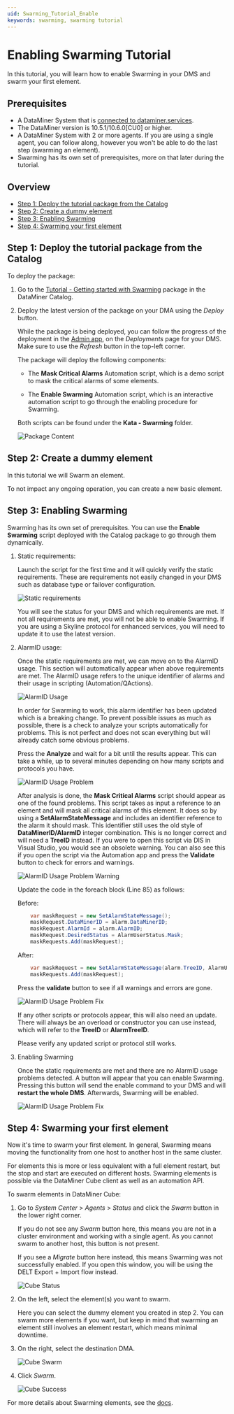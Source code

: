 ```yaml
---
uid: Swarming_Tutorial_Enable
keywords: swarming, swarming tutorial
---
```


# Enabling Swarming Tutorial

In this tutorial, you will learn how to enable Swarming in your DMS and swarm your first element.

## Prerequisites

- A DataMiner System that is [connected to dataminer.services](https://docs.dataminer.services/user-guide/Cloud_Platform/Connecting_to_cloud/Connecting_your_DataMiner_System_to_the_cloud.html).
- The DataMiner version is 10.5.1/10.6.0[CU0] or higher.
- A DataMiner System with 2 or more agents. If you are using a single agent, you can follow along, however you won't be able to do the last step (swarming an element).
- Swarming has its own set of prerequisites, more on that later during the tutorial.

## Overview

- [Step 1: Deploy the tutorial package from the Catalog](#step-1-deploy-the-tutorial-package-from-the-catalog)
- [Step 2: Create a dummy element](#step-2-create-a-dummy-element)
- [Step 3: Enabling Swarming](#step-3-enabling-swarming)
- [Step 4: Swarming your first element](#step-4-swarming-your-first-element)

## Step 1: Deploy the tutorial package from the Catalog

To deploy the package:

1. Go to the [Tutorial - Getting started with Swarming](https://catalog.dataminer.services/details/b087dd80-8a62-4ef0-9321-76964ac4e039) package in the DataMiner Catalog.

1. Deploy the latest version of the package on your DMA using the *Deploy* button.

    While the package is being deployed, you can follow the progress of the deployment in the [Admin app](xref:Accessing_the_Admin_app), on the *Deployments* page for your DMS. Make sure to use the *Refresh* button in the top-left corner.

    The package will deploy the following components:

    - The **Mask Critical Alarms** Automation script, which is a demo script to mask the critical alarms of some elements.

    - The **Enable Swarming** Automation script, which is an interactive automation script to go through the enabling procedure for Swarming.

    Both scripts can be found under the **Kata - Swarming** folder.

   ![Package Content](~/user-guide/images/Swarming_Tutorial_Enable_Package_Content.png)

## Step 2: Create a dummy element

In this tutorial we will Swarm an element.

To not impact any ongoing operation, you can create a new basic element.

## Step 3: Enabling Swarming

Swarming has its own set of prerequisites.
You can use the **Enable Swarming** script deployed with the Catalog package to go through them dynamically.

1. Static requirements:

   Launch the script for the first time and it will quickly verify the static requirements.
   These are requirements not easily changed in your DMS such as database type or failover configuration.

   ![Static requirements](~/user-guide/images/Swarming_Tutorial_Enable_Static_Requirements.png)

   You will see the status for your DMS and which requirements are met.
   If not all requirements are met, you will not be able to enable Swarming.
   If you are using a Skyline protocol for enhanced services, you will need to update it to use the latest version.

1. AlarmID usage:

   Once the static requirements are met, we can move on to the AlarmID usage.
   This section will automatically appear when above requirements are met.
   The AlarmID usage refers to the unique identifier of alarms and their usage in scripting (Automation/QActions).

   ![AlarmID Usage](~/user-guide/images/Swarming_Tutorial_Enable_AlarmID_Usage.png)

   In order for Swarming to work, this alarm identifier has been updated which is a breaking change.
   To prevent possible issues as much as possible, there is a check to analyze your scripts automatically for problems.
   This is not perfect and does not scan everything but will already catch some obvious problems.

   Press the **Analyze** and wait for a bit until the results appear. This can take a while, up to several minutes depending on how many scripts and protocols you have.

   ![AlarmID Usage Problem](~/user-guide/images/Swarming_Tutorial_Enable_AlarmID_Usage_Problem.png)

   After analysis is done, the **Mask Critical Alarms** script should appear as one of the found problems.
   This script takes as input a reference to an element and will mask all critical alarms of this element.
   It does so by using a **SetAlarmStateMessage** and includes an identifier reference to the alarm it should mask.
   This identifier still uses the old style of **DataMinerID/AlarmID** integer combination. This is no longer correct and will need a **TreeID** instead.
   If you were to open this script via DIS in Visual Studio, you would see an obsolete warning.
   You can also see this if you open the script via the Automation app and press the **Validate** button to check for errors and warnings.

   ![AlarmID Usage Problem Warning](~/user-guide/images/Swarming_Tutorial_Enable_AlarmID_Usage_Problem_Warning.png)

   Update the code in the foreach block (Line 85) as follows:

    Before:

    ```csharp
        var maskRequest = new SetAlarmStateMessage();
        maskRequest.DataMinerID = alarm.DataMinerID;
        maskRequest.AlarmId = alarm.AlarmID;
        maskRequest.DesiredStatus = AlarmUserStatus.Mask;
        maskRequests.Add(maskRequest);
    ```

    After:

    ```csharp
        var maskRequest = new SetAlarmStateMessage(alarm.TreeID, AlarmUserStatus.Mask, "");
        maskRequests.Add(maskRequest);
    ```

   Press the **validate** button to see if all warnings and errors are gone.

   ![AlarmID Usage Problem Fix](~/user-guide/images/Swarming_Tutorial_Enable_AlarmID_Usage_Problem_Fix.png)

   If any other scripts or protocols appear, this will also need an update.
   There will always be an overload or constructor you can use instead, which will refer to the **TreeID** or **AlarmTreeID**.

   Please verify any updated script or protocol still works.

1. Enabling Swarming

   Once the static requirements are met and there are no AlarmID usage problems detected. A button will appear that you can enable Swarming.
   Pressing this button will send the enable command to your DMS and will **restart the whole DMS**. Afterwards, Swarming will be enabled.

   ![AlarmID Usage Problem Fix](~/user-guide/images/Swarming_Tutorial_Enable_No_Problems.png)

## Step 4: Swarming your first element

Now it's time to swarm your first element.
In general, Swarming means moving the functionality from one host to another host in the same cluster.

For elements this is more or less equivalent with a full element restart, but the stop and start are executed on different hosts.
Swarming elements is possible via the DataMiner Cube client as well as an automation API.

To swarm elements in DataMiner Cube:

1. Go to *System Center* > *Agents* > *Status* and click the *Swarm* button in the lower right corner.

    If you do not see any *Swarm* button here, this means you are not in a cluster environment and working with a single agent. As you cannot swarm to another host, this button is not present.

    If you see a *Migrate* button here instead, this means Swarming was not successfully enabled. If you open this window, you will be using the DELT Export + Import flow instead.

    ![Cube Status](~/user-guide/images/Swarming_Tutorial_Enable_Cube_Status.png)

1. On the left, select the element(s) you want to swarm.

    Here you can select the dummy element you created in step 2.
    You can swarm more elements if you want, but keep in mind that swarming an element still involves an element restart, which means minimal downtime.

1. On the right, select the destination DMA.

    ![Cube Swarm](~/user-guide/images/Swarming_Tutorial_Enable_Cube_Swarm.png)

1. Click *Swarm*.

    ![Cube Success](~/user-guide/images/Swarming_Tutorial_Enable_Cube_Success.png)

For more details about Swarming elements, see the [docs](xref:SwarmingElements).
